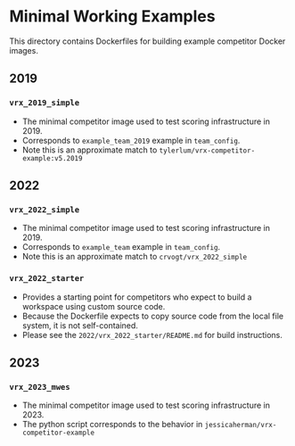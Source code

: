 # Minimal Working Examples
This directory contains Dockerfiles for building example competitor Docker images.

## 2019

### `vrx_2019_simple`
* The minimal competitor image used to test scoring infrastructure in 2019.
* Corresponds to `example_team_2019` example in `team_config`.
* Note this is an approximate match to `tylerlum/vrx-competitor-example:v5.2019`

## 2022

### `vrx_2022_simple`
* The minimal competitor image used to test scoring infrastructure in 2019.
* Corresponds to `example_team` example in `team_config`.
* Note this is an approximate match to `crvogt/vrx_2022_simple`

### `vrx_2022_starter`
* Provides a starting point for competitors who expect to build a workspace using custom source code. 
* Because the Dockerfile expects to copy source code from the local file system, it is not self-contained.
* Please see the `2022/vrx_2022_starter/README.md` for build instructions. 

## 2023

### `vrx_2023_mwes`
* The minimal competitor image used to test scoring infrastructure in 2023. 
* The python script corresponds to the behavior in `jessicaherman/vrx-competitor-example`
